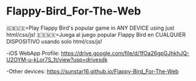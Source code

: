 # Flappy-Bird_For-The-Web
🇬🇧🇺🇸=Play Flappy Bird's popular game in ANY DEVICE using just html/css/js!
🇪🇸🇲🇽=Juega al juego popular Flappy Bird en CUALQUIER DISPOSITIVO usando solo html/css/js!

-iOS WebApp Profile: https://drive.google.com/file/d/1fOa26gpGJhkhJQ-U2OYM-u-kLor7S_1t/view?usp=drivesdk

-Other devices: https://sunstar16.github.io/Flappy-Bird_For-The-Web
